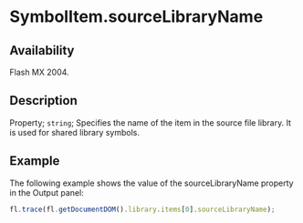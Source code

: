# SymbolItem.sourceLibraryName

## Availability

Flash MX 2004.

## Description

Property; `string`; Specifies the name of the item in the source file library. It is used for shared library symbols.

## Example

The following example shows the value of the sourceLibraryName property in the Output panel:

```javascript
fl.trace(fl.getDocumentDOM().library.items[0].sourceLibraryName);
```
